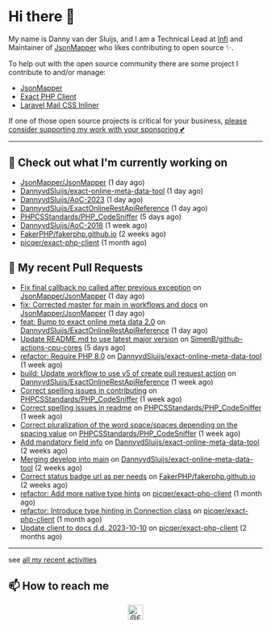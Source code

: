 # Hi there 👋



My name is Danny van der Sluijs, and I am a Technical Lead at [Infi](https://www.infi.nl) and Maintainer of [JsonMapper](https://jsonmapper.net) who likes contributing to open source ✨.

To help out with the open source community there are some project I contribute to and/or manage:
- [JsonMapper](https://github.com/JsonMapper/JsonMapper)
- [Exact PHP Client](https://github.com/picqer/exact-php-client)
- [Laravel Mail CSS Inliner](https://github.com/fedeisas/laravel-mail-css-inliner)

If one of those open source projects is critical for your business, [please consider supporting my work with your sponsoring 💕](https://github.com/sponsors/DannyvdSluijs)

---

## 🔭 Check out what I'm currently working on

- [JsonMapper/JsonMapper](https://github.com/JsonMapper/JsonMapper) (1 day ago)
- [DannyvdSluijs/exact-online-meta-data-tool](https://github.com/DannyvdSluijs/exact-online-meta-data-tool) (1 day ago)
- [DannyvdSluijs/AoC-2023](https://github.com/DannyvdSluijs/AoC-2023) (1 day ago)
- [DannyvdSluijs/ExactOnlineRestApiReference](https://github.com/DannyvdSluijs/ExactOnlineRestApiReference) (1 day ago)
- [PHPCSStandards/PHP_CodeSniffer](https://github.com/PHPCSStandards/PHP_CodeSniffer) (5 days ago)
- [DannyvdSluijs/AoC-2018](https://github.com/DannyvdSluijs/AoC-2018) (1 week ago)
- [FakerPHP/fakerphp.github.io](https://github.com/FakerPHP/fakerphp.github.io) (2 weeks ago)
- [picqer/exact-php-client](https://github.com/picqer/exact-php-client) (1 month ago)

## 🔨 My recent Pull Requests

- [Fix final callback no called after previous exception](https://github.com/JsonMapper/JsonMapper/pull/175) on [JsonMapper/JsonMapper](https://github.com/JsonMapper/JsonMapper) (1 day ago)
- [fix: Corrected master for main in workflows and docs](https://github.com/JsonMapper/JsonMapper/pull/174) on [JsonMapper/JsonMapper](https://github.com/JsonMapper/JsonMapper) (1 day ago)
- [feat: Bump to exact online meta data 2.0](https://github.com/DannyvdSluijs/ExactOnlineRestApiReference/pull/122) on [DannyvdSluijs/ExactOnlineRestApiReference](https://github.com/DannyvdSluijs/ExactOnlineRestApiReference) (1 day ago)
- [Update README.md to use latest major version](https://github.com/SimenB/github-actions-cpu-cores/pull/51) on [SimenB/github-actions-cpu-cores](https://github.com/SimenB/github-actions-cpu-cores) (5 days ago)
- [refactor: Require PHP 8.0](https://github.com/DannyvdSluijs/exact-online-meta-data-tool/pull/194) on [DannyvdSluijs/exact-online-meta-data-tool](https://github.com/DannyvdSluijs/exact-online-meta-data-tool) (1 week ago)
- [build: Update workflow to use v5 of create pull request action](https://github.com/DannyvdSluijs/ExactOnlineRestApiReference/pull/120) on [DannyvdSluijs/ExactOnlineRestApiReference](https://github.com/DannyvdSluijs/ExactOnlineRestApiReference) (1 week ago)
- [Correct spelling issues in contributing](https://github.com/PHPCSStandards/PHP_CodeSniffer/pull/130) on [PHPCSStandards/PHP_CodeSniffer](https://github.com/PHPCSStandards/PHP_CodeSniffer) (1 week ago)
- [Correct spelling issues in readme](https://github.com/PHPCSStandards/PHP_CodeSniffer/pull/129) on [PHPCSStandards/PHP_CodeSniffer](https://github.com/PHPCSStandards/PHP_CodeSniffer) (1 week ago)
- [Correct pluralization of the word space/spaces depending on the spacing value](https://github.com/PHPCSStandards/PHP_CodeSniffer/pull/128) on [PHPCSStandards/PHP_CodeSniffer](https://github.com/PHPCSStandards/PHP_CodeSniffer) (1 week ago)
- [Add mandatory field info](https://github.com/DannyvdSluijs/exact-online-meta-data-tool/pull/193) on [DannyvdSluijs/exact-online-meta-data-tool](https://github.com/DannyvdSluijs/exact-online-meta-data-tool) (2 weeks ago)
- [Merging develop into main](https://github.com/DannyvdSluijs/exact-online-meta-data-tool/pull/191) on [DannyvdSluijs/exact-online-meta-data-tool](https://github.com/DannyvdSluijs/exact-online-meta-data-tool) (2 weeks ago)
- [Correct status badge url as per needs](https://github.com/FakerPHP/fakerphp.github.io/pull/95) on [FakerPHP/fakerphp.github.io](https://github.com/FakerPHP/fakerphp.github.io) (2 weeks ago)
- [refactor: Add more native type hints](https://github.com/picqer/exact-php-client/pull/626) on [picqer/exact-php-client](https://github.com/picqer/exact-php-client) (1 month ago)
- [refactor: Introduce type hinting in Connection class](https://github.com/picqer/exact-php-client/pull/625) on [picqer/exact-php-client](https://github.com/picqer/exact-php-client) (1 month ago)
- [Update client to docs d.d. 2023-10-10](https://github.com/picqer/exact-php-client/pull/622) on [picqer/exact-php-client](https://github.com/picqer/exact-php-client) (2 months ago)

---

see [all my recent activities](https://DannyvdSluijs.github.io/recent-work.html)


## 📫 How to reach me

<p align="center">
    <a href="https://twitter.com/EchteDanny" target="blank"><img align="center" src="https://cdn.jsdelivr.net/npm/simple-icons@3.0.1/icons/twitter.svg" alt="@EchteDanny at twitter" height="30" width="30" /></a>
</p>